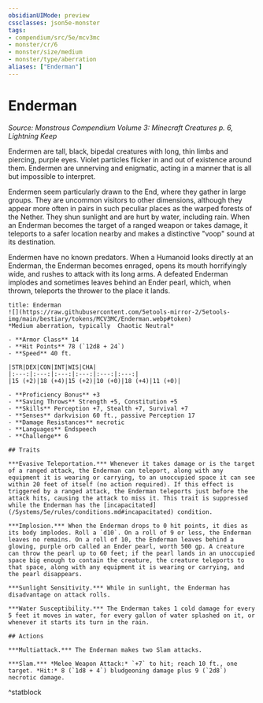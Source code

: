 ```yaml
---
obsidianUIMode: preview
cssclasses: json5e-monster
tags:
- compendium/src/5e/mcv3mc
- monster/cr/6
- monster/size/medium
- monster/type/aberration
aliases: ["Enderman"]
---
```

# Enderman
*Source: Monstrous Compendium Volume 3: Minecraft Creatures p. 6, Lightning Keep*  

Endermen are tall, black, bipedal creatures with long, thin limbs and piercing, purple eyes. Violet particles flicker in and out of existence around them. Endermen are unnerving and enigmatic, acting in a manner that is all but impossible to interpret.

Endermen seem particularly drawn to the End, where they gather in large groups. They are uncommon visitors to other dimensions, although they appear more often in pairs in such peculiar places as the warped forests of the Nether. They shun sunlight and are hurt by water, including rain. When an Enderman becomes the target of a ranged weapon or takes damage, it teleports to a safer location nearby and makes a distinctive "voop" sound at its destination.

Endermen have no known predators. When a Humanoid looks directly at an Enderman, the Enderman becomes enraged, opens its mouth horrifyingly wide, and rushes to attack with its long arms. A defeated Enderman implodes and sometimes leaves behind an Ender pearl, which, when thrown, teleports the thrower to the place it lands.

```ad-statblock
title: Enderman
![](https://raw.githubusercontent.com/5etools-mirror-2/5etools-img/main/bestiary/tokens/MCV3MC/Enderman.webp#token)
*Medium aberration, typically  Chaotic Neutral*

- **Armor Class** 14
- **Hit Points** 78 (`12d8 + 24`)
- **Speed** 40 ft.

|STR|DEX|CON|INT|WIS|CHA|
|:---:|:---:|:---:|:---:|:---:|:---:|
|15 (+2)|18 (+4)|15 (+2)|10 (+0)|18 (+4)|11 (+0)|

- **Proficiency Bonus** +3
- **Saving Throws** Strength +5, Constitution +5
- **Skills** Perception +7, Stealth +7, Survival +7
- **Senses** darkvision 60 ft., passive Perception 17
- **Damage Resistances** necrotic
- **Languages** Endspeech
- **Challenge** 6

## Traits

***Evasive Teleportation.*** Whenever it takes damage or is the target of a ranged attack, the Enderman can teleport, along with any equipment it is wearing or carrying, to an unoccupied space it can see within 20 feet of itself (no action required). If this effect is triggered by a ranged attack, the Enderman teleports just before the attack hits, causing the attack to miss it. This trait is suppressed while the Enderman has the [incapacitated](/Systems/5e/rules/conditions.md#incapacitated) condition.

***Implosion.*** When the Enderman drops to 0 hit points, it dies as its body implodes. Roll a `d10`. On a roll of 9 or less, the Enderman leaves no remains. On a roll of 10, the Enderman leaves behind a glowing, purple orb called an Ender pearl, worth 500 gp. A creature can throw the pearl up to 60 feet; if the pearl lands in an unoccupied space big enough to contain the creature, the creature teleports to that space, along with any equipment it is wearing or carrying, and the pearl disappears.

***Sunlight Sensitivity.*** While in sunlight, the Enderman has disadvantage on attack rolls.

***Water Susceptibility.*** The Enderman takes 1 cold damage for every 5 feet it moves in water, for every gallon of water splashed on it, or whenever it starts its turn in the rain.

## Actions

***Multiattack.*** The Enderman makes two Slam attacks.

***Slam.*** *Melee Weapon Attack:* `+7` to hit; reach 10 ft., one target. *Hit:* 8 (`1d8 + 4`) bludgeoning damage plus 9 (`2d8`) necrotic damage.
```
^statblock